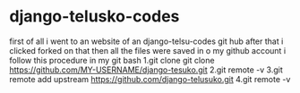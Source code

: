 # django-telusko-codes
first of all i went to an website of an django-telsu-codes git hub after that i clicked forked on that then all the files were saved in o my github account
i follow this procedure in my git bash
1.git clone git clone https://github.com/MY-USERNAME/django-tesuko.git
2.git remote -v
3.git remote add upstream https://github.com/django-telusuko.git
4.git remote -v

